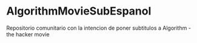 AlgorithmMovieSubEspanol
========================

Repositorio comunitario con la intencion de poner subtitulos a Algorithm - the hacker movie
